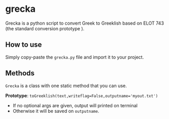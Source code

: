 # grecka

Grecka is a python script to convert Greek to Greeklish based on ELOT 743 (the standard conversion prototype ).

How to use
----------

Simply copy-paste the `grecka.py` file and import it to your project.

Methods
-------

`Grecka` is a class with one static method that you can use. 

**Prototype**: `toGreeklish(text,writeflag=False,outputname='myout.txt')`
- If no optional args are given, output will printed on terminal
- Otherwise it will be saved on `outputname`.

